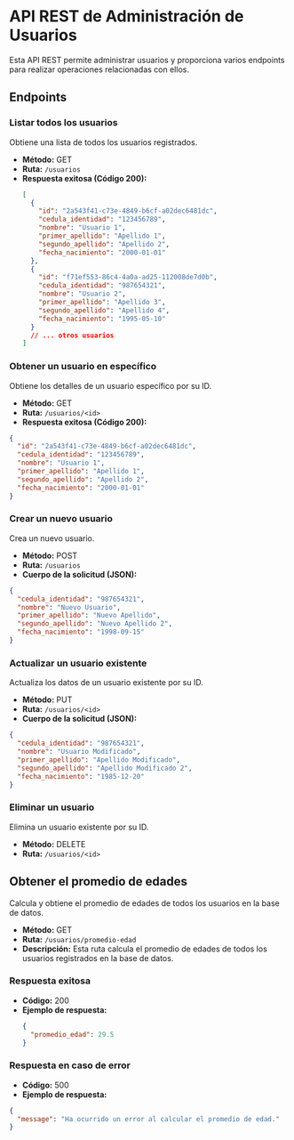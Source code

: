 # API REST de Administración de Usuarios

Esta API REST permite administrar usuarios y proporciona varios endpoints para realizar operaciones relacionadas con ellos.

## Endpoints

### Listar todos los usuarios

Obtiene una lista de todos los usuarios registrados.

- **Método:** GET
- **Ruta:** `/usuarios`
- **Respuesta exitosa (Código 200):**
  ```json
  [
    {
      "id": "2a543f41-c73e-4849-b6cf-a02dec6481dc",
      "cedula_identidad": "123456789",
      "nombre": "Usuario 1",
      "primer_apellido": "Apellido 1",
      "segundo_apellido": "Apellido 2",
      "fecha_nacimiento": "2000-01-01"
    },
    {
      "id": "f71ef553-86c4-4a0a-ad25-112008de7d0b",
      "cedula_identidad": "987654321",
      "nombre": "Usuario 2",
      "primer_apellido": "Apellido 3",
      "segundo_apellido": "Apellido 4",
      "fecha_nacimiento": "1995-05-10"
    }
    // ... otros usuarios
  ]
  ```

### Obtener un usuario en específico

Obtiene los detalles de un usuario específico por su ID.

- **Método:** GET
- **Ruta:** `/usuarios/<id>`
- **Respuesta exitosa (Código 200):**

```json
{
  "id": "2a543f41-c73e-4849-b6cf-a02dec6481dc",
  "cedula_identidad": "123456789",
  "nombre": "Usuario 1",
  "primer_apellido": "Apellido 1",
  "segundo_apellido": "Apellido 2",
  "fecha_nacimiento": "2000-01-01"
}
```

### Crear un nuevo usuario

Crea un nuevo usuario.

- **Método:** POST
- **Ruta:** `/usuarios`
- **Cuerpo de la solicitud (JSON):**

```json
{
  "cedula_identidad": "987654321",
  "nombre": "Nuevo Usuario",
  "primer_apellido": "Nuevo Apellido",
  "segundo_apellido": "Nuevo Apellido 2",
  "fecha_nacimiento": "1998-09-15"
}
```

### Actualizar un usuario existente

Actualiza los datos de un usuario existente por su ID.

- **Método:** PUT
- **Ruta:** `/usuarios/<id>`
- **Cuerpo de la solicitud (JSON):**

```json
{
  "cedula_identidad": "987654321",
  "nombre": "Usuario Modificado",
  "primer_apellido": "Apellido Modificado",
  "segundo_apellido": "Apellido Modificado 2",
  "fecha_nacimiento": "1985-12-20"
}
```

### Eliminar un usuario

Elimina un usuario existente por su ID.

- **Método:** DELETE
- **Ruta:** `/usuarios/<id>`

## Obtener el promedio de edades

Calcula y obtiene el promedio de edades de todos los usuarios en la base de datos.

- **Método:** GET
- **Ruta:** `/usuarios/promedio-edad`
- **Descripción:** Esta ruta calcula el promedio de edades de todos los usuarios registrados en la base de datos.

### Respuesta exitosa

- **Código:** 200
- **Ejemplo de respuesta:**
  ```json
  {
    "promedio_edad": 29.5
  }
  ```

### Respuesta en caso de error

- **Código:** 500
- **Ejemplo de respuesta:**

```json
{
  "message": "Ha ocurrido un error al calcular el promedio de edad."
}
```
